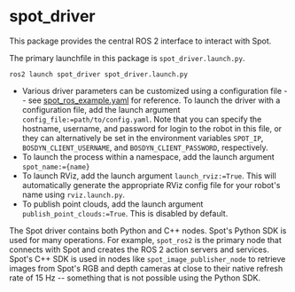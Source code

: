 # spot_driver

This package provides the central ROS 2 interface to interact with Spot. 

The primary launchfile in this package is `spot_driver.launch.py`.

`ros2 launch spot_driver spot_driver.launch.py`

* Various driver parameters can be customized using a configuration file -- see [spot_ros_example.yaml](config/spot_ros_example.yaml) for reference. To launch the driver with a configuration file, add the launch argument `config_file:=path/to/config.yaml`. Note that you can specify the hostname, username, and password for login to the robot in this file, or they can alternatively be set in the environment variables `SPOT_IP`, `BOSDYN_CLIENT_USERNAME`, and `BOSDYN_CLIENT_PASSWORD`, respectively. 
* To launch the process within a namespace, add the launch argument `spot_name:={name}`
* To launch RViz, add the launch argument `launch_rviz:=True`. This will automatically generate the appropriate RViz config file for your robot's name using `rviz.launch.py`.
* To publish point clouds, add the launch argument `publish_point_clouds:=True`. This is disabled by default.


The Spot driver contains both Python and C++ nodes. Spot's Python SDK is used for many operations. For example, `spot_ros2` is the primary node that connects with Spot and creates the ROS 2 action servers and services. Spot's C++ SDK is used in nodes like `spot_image_publisher_node` to retrieve images from Spot's RGB and depth cameras at close to their native refresh rate of 15 Hz -- something that is not possible using the Python SDK. 
